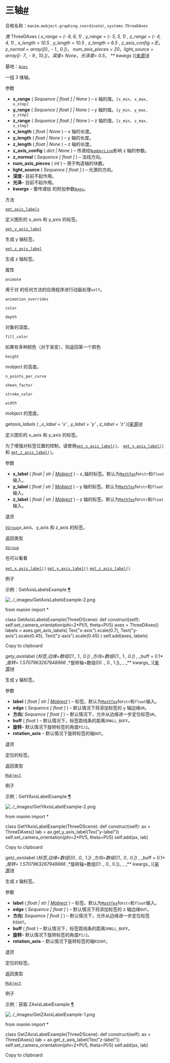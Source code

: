 # 三轴[#](#threedaxes "此标题的固定链接")

合格名称：`manim.mobject.graphing.coordinate\_systems.ThreeDAxes`

_类_ ThreeDAxes ( _x_range = (\- 6, 6, 1)_ , _y_range = (\- 5, 5, 1)_ , _z_range = (\- 4, 4, 1)_ , _x_length = 10.5_ , _y_length = 10.5_ , _z_length = 6.5_ , _z_axis_config =无_， _z_normal = array(\[0., \- 1., 0.\])_， _num_axis_pieces = 20_，_light_source = array(\[- 7., \- 9., 10.\])_，_深度= None_，_光泽度= 0.5_， _\*\* kwargs_ )[\[来源\]](../_modules/manim/mobject/graphing/coordinate_systems.html#ThreeDAxes)[#](#manim.mobject.graphing.coordinate_systems.ThreeDAxes "此定义的固定链接")

基地：[`Axes`](manim.mobject.graphing.coordinate_systems.Axes.html#manim.mobject.graphing.coordinate_systems.Axes "manim.mobject.graphing.coordinate_systems.Axes")

一组 3 维轴。

参数

- **x_range** ( _Sequence_ _\[_ _float_ _\]_ _|_ _None_ ) – x 轴的值。`[x_min, x_max, x_step]`
- **y_range** ( _Sequence_ _\[_ _float_ _\]_ _|_ _None_ ) – y 轴的值。`[y_min, y_max, y_step]`
- **z_range** ( _Sequence_ _\[_ _float_ _\]_ _|_ _None_ ) – z 轴的值。`[z_min, z_max, z_step]`
- **x_length** ( _float_ _|_ _None_ ) – x 轴的长度。
- **y_length** ( _float_ _|_ _None_ ) – y 轴的长度。
- **z_length** ( _float_ _|_ _None_ ) – z 轴的长度。
- **z_axis_config** ( _dict_ _|_ _None_ ) – 传递给[`NumberLine`](manim.mobject.graphing.number_line.NumberLine.html#manim.mobject.graphing.number_line.NumberLine "manim.mobject.graphing.number_line.NumberLine")影响 z 轴的参数。
- **z_normal** ( _Sequence_ _\[_ _float_ _\]_ ) – 法线方向。
- **num_axis_pieces** ( _int_ ) – 用于构造轴的块数。
- **light_source** ( _Sequence_ _\[_ _float_ _\]_ ) – 光源的方向。
- **深度**– 目前不起作用。
- **光泽**– 目前不起作用。
- **kwargs** – 要传递给 的附加参数[`Axes`](manim.mobject.graphing.coordinate_systems.Axes.html#manim.mobject.graphing.coordinate_systems.Axes "manim.mobject.graphing.coordinate_systems.Axes")。

方法

[`get_axis_labels`](#manim.mobject.graphing.coordinate_systems.ThreeDAxes.get_axis_labels "manim.mobject.graphing.coordinate_systems.ThreeDAxes.get_axis_labels")

定义图形的 x_axis 和 y_axis 的标签。

[`get_y_axis_label`](#manim.mobject.graphing.coordinate_systems.ThreeDAxes.get_y_axis_label "manim.mobject.graphing.coordinate_systems.ThreeDAxes.get_y_axis_label")

生成 y 轴标签。

[`get_z_axis_label`](#manim.mobject.graphing.coordinate_systems.ThreeDAxes.get_z_axis_label "manim.mobject.graphing.coordinate_systems.ThreeDAxes.get_z_axis_label")

生成 z 轴标签。

属性

`animate`

用于对 的任何方法的应用程序进行动画处理`self`。

`animation_overrides`

`color`

`depth`

对象的深度。

`fill_color`

如果有多种颜色（对于渐变），则返回第一个颜色

`height`

mobject 的高度。

`n_points_per_curve`

`sheen_factor`

`stroke_color`

`width`

mobject 的宽度。

get*axis_labels ( \_x_label = 'x'* , _y_label = 'y'_ , _z_label = 'z'_ )[\[来源\]](../_modules/manim/mobject/graphing/coordinate_systems.html#ThreeDAxes.get_axis_labels)[#](#manim.mobject.graphing.coordinate_systems.ThreeDAxes.get_axis_labels "此定义的固定链接")

定义图形的 x_axis 和 y_axis 的标签。

为了增强对标签位置的控制，请使用[`get_x_axis_label()`](manim.mobject.graphing.coordinate_systems.CoordinateSystem.html#manim.mobject.graphing.coordinate_systems.CoordinateSystem.get_x_axis_label "manim.mobject.graphing.coordinate_systems.CooperativeSystem.get_x_axis_label")、 [`get_y_axis_label()`](#manim.mobject.graphing.coordinate_systems.ThreeDAxes.get_y_axis_label "manim.mobject.graphing.coordinate_systems.ThreeDAxes.get_y_axis_label")和 [`get_z_axis_label()`](#manim.mobject.graphing.coordinate_systems.ThreeDAxes.get_z_axis_label "manim.mobject.graphing.coordinate_systems.ThreeDAxes.get_z_axis_label")。

参数

- **x_label** ( _float_ _|_ _str_ _|_ [_Mobject_](manim.mobject.mobject.Mobject.html#manim.mobject.mobject.Mobject "manim.mobject.mobject.Mobject") ) – x\_轴的标签。默认为[`MathTex`](manim.mobject.text.tex_mobject.MathTex.html#manim.mobject.text.tex_mobject.MathTex "manim.mobject.text.tex_mobject.MathTex")for`str`和`float`输入。
- **y_label** ( _float_ _|_ _str_ _|_ [_Mobject_](manim.mobject.mobject.Mobject.html#manim.mobject.mobject.Mobject "manim.mobject.mobject.Mobject") ) – y 轴的标签。默认为[`MathTex`](manim.mobject.text.tex_mobject.MathTex.html#manim.mobject.text.tex_mobject.MathTex "manim.mobject.text.tex_mobject.MathTex")for`str`和`float`输入。
- **z_label** ( _float_ _|_ _str_ _|_ [_Mobject_](manim.mobject.mobject.Mobject.html#manim.mobject.mobject.Mobject "manim.mobject.mobject.Mobject") ) – z 轴的标签。默认为[`MathTex`](manim.mobject.text.tex_mobject.MathTex.html#manim.mobject.text.tex_mobject.MathTex "manim.mobject.text.tex_mobject.MathTex")for`str`和`float`输入。

退货

[`VGroup`](manim.mobject.types.vectorized_mobject.VGroup.html#manim.mobject.types.vectorized_mobject.VGroup "manim.mobject.types.vectorized_mobject.VGroup")x_axis、y_axis 和 z_axis 的标签。

返回类型

[`VGroup`](manim.mobject.types.vectorized_mobject.VGroup.html#manim.mobject.types.vectorized_mobject.VGroup "manim.mobject.types.vectorized_mobject.VGroup")

也可以看看

[`get_x_axis_label()`](manim.mobject.graphing.coordinate_systems.CoordinateSystem.html#manim.mobject.graphing.coordinate_systems.CoordinateSystem.get_x_axis_label "manim.mobject.graphing.coordinate_systems.CooperativeSystem.get_x_axis_label") [`get_y_axis_label()`](#manim.mobject.graphing.coordinate_systems.ThreeDAxes.get_y_axis_label "manim.mobject.graphing.coordinate_systems.ThreeDAxes.get_y_axis_label") [`get_z_axis_label()`](#manim.mobject.graphing.coordinate_systems.ThreeDAxes.get_z_axis_label "manim.mobject.graphing.coordinate_systems.ThreeDAxes.get_z_axis_label")

例子

示例：GetAxisLabelsExample [¶](#getaxislabelsexample)

![../_images/GetAxisLabelsExample-2.png](../_images/GetAxisLabelsExample-2.png)

from manim import \*

class GetAxisLabelsExample(ThreeDScene):
def construct(self):
self.set_camera_orientation(phi=2\*PI/5, theta=PI/5)
axes = ThreeDAxes()
labels = axes.get_axis_labels(
Tex("x-axis").scale(0.7), Text("y-axis").scale(0.45), Text("z-axis").scale(0.45)
)
self.add(axes, labels)

Copy to clipboard

get*y_axis*label (_标签_,_边缘=数组(\[1., 1., 0.\])_ ,_方向=数组(\[1., 1., 0.\])_ , \_buff = 0.1* ,*旋转= 1.5707963267948966* ,*旋转轴=数组(\[0 ., 0., 1.\])_ , _\*\* kwargs\_ )[\[来源\]](../_modules/manim/mobject/graphing/coordinate_systems.html#ThreeDAxes.get_y_axis_label)[#](#manim.mobject.graphing.coordinate_systems.ThreeDAxes.get_y_axis_label "此定义的固定链接")

生成 y 轴标签。

参数

- **label** ( _float_ _|_ _str_ _|_ [_Mobject_](manim.mobject.mobject.Mobject.html#manim.mobject.mobject.Mobject "manim.mobject.mobject.Mobject") ) – 标签。默认为[`MathTex`](manim.mobject.text.tex_mobject.MathTex.html#manim.mobject.text.tex_mobject.MathTex "manim.mobject.text.tex_mobject.MathTex")for`str`和`float`输入。
- **edge** ( _Sequence_ _\[_ _float_ _\]_ ) – 默认情况下将添加标签的 y 轴边缘`UR`。
- **方向**( _Sequence_ _\[_ _float_ _\]_ ) – 默认情况下，允许从边缘进一步定位标签`UR`。
- **buff** ( _float_ ) – 默认情况下，标签距线条的距离`SMALL_BUFF`。
- **旋转**– 默认情况下旋转标签的角度`PI/2`。
- **rotation_axis** – 默认情况下旋转标签的轴`OUT`。

退货

定位的标签。

返回类型

[`Mobject`](manim.mobject.mobject.Mobject.html#manim.mobject.mobject.Mobject "manim.mobject.mobject.Mobject")

例子

示例：GetYAxisLabelExample [¶](#getyaxislabelexample)

![../_images/GetYAxisLabelExample-2.png](../_images/GetYAxisLabelExample-2.png)

from manim import \*

class GetYAxisLabelExample(ThreeDScene):
def construct(self):
ax = ThreeDAxes()
lab = ax.get_y_axis_label(Tex("$y$-label"))
self.set_camera_orientation(phi=2\*PI/5, theta=PI/5)
self.add(ax, lab)

Copy to clipboard

get*z_axis*label (_标签_,_边缘=数组(\[0., 0., 1.\])_ ,_方向=数组(\[1., 0., 0.\])_ , \_buff = 0.1* ,*旋转= 1.5707963267948966* ,*旋转轴=数组(\[1 ., 0., 0.\])_ , _\*\* kwargs\_ )[\[来源\]](../_modules/manim/mobject/graphing/coordinate_systems.html#ThreeDAxes.get_z_axis_label)[#](#manim.mobject.graphing.coordinate_systems.ThreeDAxes.get_z_axis_label "此定义的固定链接")

生成 z 轴标签。

参数

- **label** ( _float_ _|_ _str_ _|_ [_Mobject_](manim.mobject.mobject.Mobject.html#manim.mobject.mobject.Mobject "manim.mobject.mobject.Mobject") ) – 标签。默认为[`MathTex`](manim.mobject.text.tex_mobject.MathTex.html#manim.mobject.text.tex_mobject.MathTex "manim.mobject.text.tex_mobject.MathTex")for`str`和`float`输入。
- **edge** ( _Sequence_ _\[_ _float_ _\]_ ) – 默认情况下将添加标签的 z 轴边缘`OUT`。
- **方向**( _Sequence_ _\[_ _float_ _\]_ ) – 默认情况下，允许从边缘进一步定位标签`RIGHT`。
- **buff** ( _float_ ) – 默认情况下，标签距线条的距离`SMALL_BUFF`。
- **旋转**– 默认情况下旋转标签的角度`PI/2`。
- **rotation_axis** – 默认情况下旋转标签的轴`RIGHT`。

退货

定位的标签。

返回类型

[`Mobject`](manim.mobject.mobject.Mobject.html#manim.mobject.mobject.Mobject "manim.mobject.mobject.Mobject")

例子

示例：获取 ZAxisLabelExample [¶](#getzaxislabelexample)

![../_images/GetZAxisLabelExample-1.png](../_images/GetZAxisLabelExample-1.png)

from manim import \*

class GetZAxisLabelExample(ThreeDScene):
def construct(self):
ax = ThreeDAxes()
lab = ax.get_z_axis_label(Tex("$z$-label"))
self.set_camera_orientation(phi=2\*PI/5, theta=PI/5)
self.add(ax, lab)

Copy to clipboard
